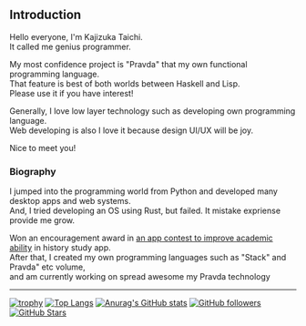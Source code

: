 ## Introduction

Hello everyone, I'm Kajizuka Taichi.<br>
It called me genius programmer.

My most confidence project is "Pravda" that my own functional programming language.<br>
That feature is best of both worlds between Haskell and Lisp.<br>
Please use it if you have interest!

Generally, I love low layer technology such as developing own programming language.<br>
Web developing is also I love it because design UI/UX will be joy.

Nice to meet you! 

### Biography

I jumped into the programming world from Python and developed many desktop apps and web systems. <br>
And, I tried developing an OS using Rust, but failed. It mistake expriense provide me grow.

Won an encouragement award in [an app contest to improve academic ability](https://www-gakuryokuup-com.translate.goog/past_entries/4th/winners_4th?_x_tr_sl=auto&_x_tr_tl=en&_x_tr_hl=en#h.vims7ptiso7w) in history study app. <br>
After that, I created my own programming languages such as "Stack" and Pravda" etc volume, <br>
and am currently working on spread awesome my Pravda technology

-----

[![trophy](https://github-profile-trophy.vercel.app/?username=KajizukaTaichi)](https://github.com/ryo-ma/github-profile-trophy)
[![Top Langs](https://github-readme-stats.vercel.app/api/top-langs/?username=KajizukaTaichi)](https://github.com/anuraghazra/github-readme-stats)
[![Anurag's GitHub stats](https://github-readme-stats.vercel.app/api?username=KajizukaTaichi&show_icons=true&bg_color=30,e96443,904e95&title_color=fff&text_color=fff)](https://github.com/KajizukaTaichi)
[![GitHub followers](https://img.shields.io/github/followers/KajizukaTaichi?style=social)](https://github.com/KajizukaTaichi?tab=followers)
[![GitHub Stars](https://img.shields.io/github/stars/KajizukaTaichi?style=social)](https://github.com/KajizukaTaichi?tab=stars)
